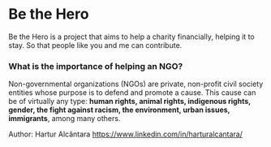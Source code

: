 # Be the Hero

Be the Hero is a project that aims to help a charity financially, helping it to stay. So that people like you and me can contribute.

### What is the importance of helping an NGO?

Non-governmental organizations (NGOs) are private, non-profit civil society entities whose purpose is to defend and promote a cause. This cause can be of virtually any type: **human rights, animal rights, indigenous rights, gender, the fight against racism, the environment, urban issues, immigrants**, among many others.


Author: Hartur Alcântara
https://www.linkedin.com/in/harturalcantara/
